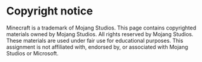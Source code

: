 # Copyright notice
Minecraft is a trademark of Mojang Studios.
This page contains copyrighted materials owned by Mojang Studios.
All rights reserved by Mojang Studios.
These materials are used under fair use for educational purposes.
This assignment is not affiliated with, endorsed by, or associated with Mojang Studios or Microsoft.
